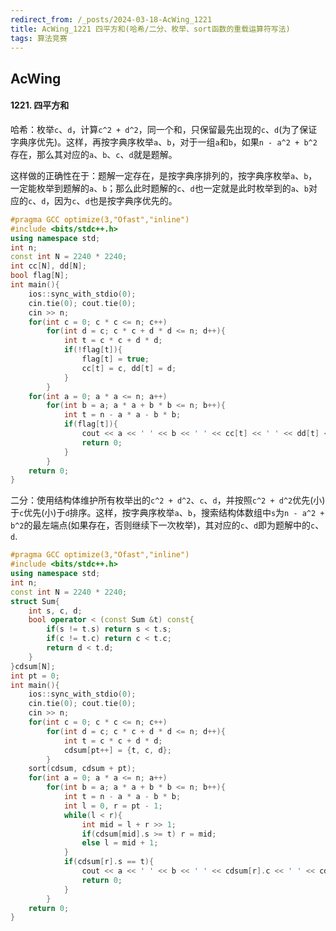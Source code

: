 ```yaml
---
redirect_from: /_posts/2024-03-18-AcWing_1221
title: AcWing_1221 四平方和(哈希/二分、枚举、sort函数的重载运算符写法)
tags: 算法竞赛
---
```


## AcWing

#### 1221. 四平方和

哈希：枚举`c`、`d`，计算`c^2 + d^2`，同一个和，只保留最先出现的`c`、`d`(为了保证字典序优先)。这样，再按字典序枚举`a`、`b`，对于一组`a`和`b`，如果`n - a^2 + b^2`存在，那么其对应的`a`、`b`、`c`、`d`就是题解。

这样做的正确性在于：题解一定存在，是按字典序排列的，按字典序枚举`a`、`b`，一定能枚举到题解的`a`、`b`；那么此时题解的`c`、`d`也一定就是此时枚举到的`a`、`b`对应的`c`、`d`，因为`c`、`d`也是按字典序优先的。

```cpp
#pragma GCC optimize(3,"Ofast","inline")
#include <bits/stdc++.h>
using namespace std;
int n;
const int N = 2240 * 2240;
int cc[N], dd[N];
bool flag[N];
int main(){
    ios::sync_with_stdio(0);
    cin.tie(0); cout.tie(0);
    cin >> n;
    for(int c = 0; c * c <= n; c++)
        for(int d = c; c * c + d * d <= n; d++){
            int t = c * c + d * d;
            if(!flag[t]){
                flag[t] = true;
                cc[t] = c, dd[t] = d;
            }
        }
    for(int a = 0; a * a <= n; a++)
        for(int b = a; a * a + b * b <= n; b++){
            int t = n - a * a - b * b;
            if(flag[t]){
                cout << a << ' ' << b << ' ' << cc[t] << ' ' << dd[t] << "\n";
                return 0;
            }
        }
    return 0;
}
```

二分：使用结构体维护所有枚举出的`c^2 + d^2`、`c`、`d`，并按照`c^2 + d^2`优先(小)于`c`优先(小)于`d`排序。这样，按字典序枚举`a`、`b`，搜索结构体数组中`s`为`n - a^2 + b^2`的最左端点(如果存在，否则继续下一次枚举)，其对应的`c`、`d`即为题解中的`c`、`d`.

```cpp
#pragma GCC optimize(3,"Ofast","inline")
#include <bits/stdc++.h>
using namespace std;
int n;
const int N = 2240 * 2240;
struct Sum{
    int s, c, d;
    bool operator < (const Sum &t) const{
        if(s != t.s) return s < t.s;
        if(c != t.c) return c < t.c;
        return d < t.d;
    }
}cdsum[N];
int pt = 0;
int main(){
    ios::sync_with_stdio(0);
    cin.tie(0); cout.tie(0);
    cin >> n;
    for(int c = 0; c * c <= n; c++)
        for(int d = c; c * c + d * d <= n; d++){
            int t = c * c + d * d;
            cdsum[pt++] = {t, c, d};
        }
    sort(cdsum, cdsum + pt);
    for(int a = 0; a * a <= n; a++)
        for(int b = a; a * a + b * b <= n; b++){
            int t = n - a * a - b * b;
            int l = 0, r = pt - 1;
            while(l < r){
                int mid = l + r >> 1;
                if(cdsum[mid].s >= t) r = mid;
                else l = mid + 1;
            }
            if(cdsum[r].s == t){
                cout << a << ' ' << b << ' ' << cdsum[r].c << ' ' << cdsum[r].d << "\n";
                return 0;
            }
        }
    return 0;
}
```
